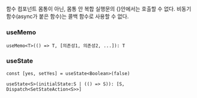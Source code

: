 함수 컴포넌트 몸통이 아닌, 몸통 안 복합 실행문의 {}안에서는 호출할 수 없다.
비동기 함수(async가 붙은 함수)는 콜백 함수로 사용할 수 없다.

### useMemo

```
useMemo<T>(() => T, [의존성1, 의존성2, ...]): T
```

### useState

```
const [yes, setYes] = useState<Boolean>(false)

useState<S>(initialState:S | (() => S)): [S, Dispatch<SetStateAction<S>>]
```
